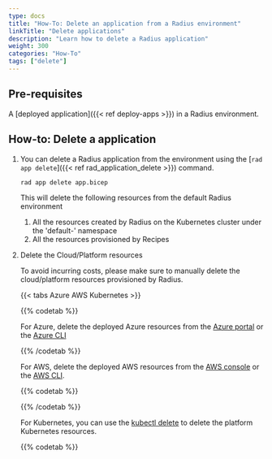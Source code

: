 ```yaml
---
type: docs
title: "How-To: Delete an application from a Radius environment"
linkTitle: "Delete applications"
description: "Learn how to delete a Radius application"
weight: 300
categories: "How-To"
tags: ["delete"]
---
```


## Pre-requisites

A [deployed application]({{< ref deploy-apps >}}) in a Radius environment.

## How-to: Delete a  application

1. You can delete a Radius application from the environment using the [`rad app delete`]({{< ref rad_application_delete >}}) command.

    ```bash
    rad app delete app.bicep
    ```

    This will delete the following resources from the default Radius environment
    
    1. All the resources created by Radius on the Kubernetes cluster under the 'default-<appname>' namespace
    2. All the resources provisioned by Recipes
  
2. Delete the Cloud/Platform resources

    To avoid incurring costs, please make sure to manually delete the cloud/platform resources provisioned by Radius.

    {{< tabs Azure AWS Kubernetes >}}

    {{% codetab %}}

    For Azure, delete the deployed Azure resources from the [Azure portal](https://portal.azure.com/) or the [Azure CLI](https://learn.microsoft.com/en-us/cli/azure/resource?view=azure-cli-latest#az-resource-delete)

    {{% /codetab %}}

    For AWS, delete the deployed AWS resources from the [AWS console](https://aws.amazon.com/console/) or the [AWS CLI](https://docs.aws.amazon.com/cli/latest/reference/cloudcontrol/delete-resource.html).

    {{% codetab %}}

    {{% /codetab %}}

    For Kubernetes, you can use the [kubectl delete](https://kubernetes.io/docs/reference/kubectl/cheatsheet/#deleting-resources) to delete the platform Kubernetes resources.
    
    {{% codetab %}}
 